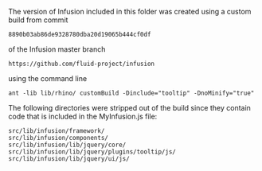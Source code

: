 
The version of Infusion included in this folder was created using a custom build from commit

    8890b03ab86de9328780dba20d19065b444cf0df

of the Infusion master branch

    https://github.com/fluid-project/infusion

using the command line

    ant -lib lib/rhino/ customBuild -Dinclude="tooltip" -DnoMinify="true"

The following directories were stripped out of the build since they contain code that is included in the MyInfusion.js file:

    src/lib/infusion/framework/
    src/lib/infusion/components/
    src/lib/infusion/lib/jquery/core/
    src/lib/infusion/lib/jquery/plugins/tooltip/js/
    src/lib/infusion/lib/jquery/ui/js/
